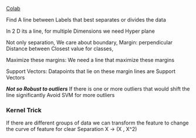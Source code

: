 [Colab](https://colab.research.google.com/drive/1dyyTUepjQm2o3gzlotEOj1p4X8mjbCYo?usp=sharing)

Find A line between Labels that best separates or divides the data

In 2 D its a line, for multiple Dimensions  we need Hyper plane

Not only separation, We care about boundary,
Margin: perpendicular Distance between Closest value for classes,

Maximize these margins: We need a line that maximize these margins

Support Vectors: Datapoints that lie on these margin lines are Support Vectors


***Not so Robust to outliers***
If there is one or more outliers that would shift the line significantly 
Avoid SVM for more outliers

### Kernel Trick
If there are different groups of data we can transform the feature to change the curve of feature for clear Separation 
X -> (X ,  X^2)

